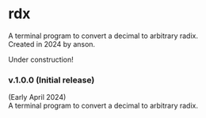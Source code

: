 # rdx

A terminal program to convert a decimal to arbitrary radix.  
Created in 2024 by anson.

Under construction!

### v.1.0.0 (Initial release)

(Early April 2024)  
A terminal program to convert a decimal to arbitrary radix.
